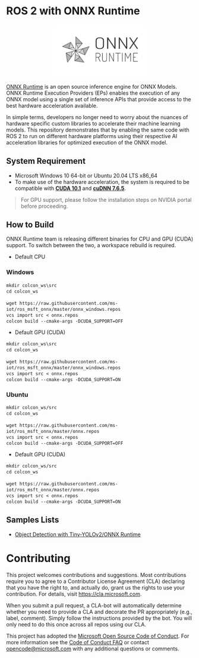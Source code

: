 # ROS 2 with ONNX Runtime

<p align="center"><img width="50%" src="docs/images/ONNX_Runtime_logo_dark.png" /></p>

[ONNX Runtime](https://github.com/microsoft/onnxruntime) is an open source inference engine for ONNX Models.
ONNX Runtime Execution Providers (EPs) enables the execution of any ONNX model using a single set of inference APIs that provide access to the best hardware acceleration available.

In simple terms, developers no longer need to worry about the nuances of hardware specific custom libraries to accelerate their machine learning models.
This repository demonstrates that by enabling the same code with ROS 2 to run on different hardware platforms using their respective AI acceleration libraries for optimized execution of the ONNX model.

## System Requirement

  * Microsoft Windows 10 64-bit or Ubuntu 20.04 LTS x86_64
  * To make use of the hardware acceleration, the system is required to be compatible with [**CUDA 10.1**](https://developer.nvidia.com/cuda-toolkit) and [**cuDNN 7.6.5**](https://developer.nvidia.com/cudnn).

> For GPU support, please follow the installation steps on NVIDIA portal before proceeding.

## How to Build

ONNX Runtime team is releasing different binaries for CPU and GPU (CUDA) support. To switch between the two, a workspace rebuild is required.

* Default CPU

### Windows

```Batchfile
mkdir colcon_ws\src
cd colcon_ws

wget https://raw.githubusercontent.com/ms-iot/ros_msft_onnx/master/onnx_windows.repos
vcs import src < onnx.repos
colcon build --cmake-args -DCUDA_SUPPORT=OFF
```

* Default GPU (CUDA)

```Batchfile
mkdir colcon_ws\src
cd colcon_ws

wget https://raw.githubusercontent.com/ms-iot/ros_msft_onnx/master/onnx_windows.repos
vcs import src < onnx.repos
colcon build --cmake-args -DCUDA_SUPPORT=ON
```

### Ubuntu

```Batchfile
mkdir colcon_ws/src
cd colcon_ws

wget https://raw.githubusercontent.com/ms-iot/ros_msft_onnx/master/onnx.repos
vcs import src < onnx.repos
colcon build --cmake-args -DCUDA_SUPPORT=OFF
```

* Default GPU (CUDA)

```Batchfile
mkdir colcon_ws/src
cd colcon_ws

wget https://raw.githubusercontent.com/ms-iot/ros_msft_onnx/master/onnx.repos
vcs import src < onnx.repos
colcon build --cmake-args -DCUDA_SUPPORT=ON
```

## Samples Lists

  * [Object Detection with Tiny-YOLOv2/ONNX Runtime](./onnx_object_detection/README.md)

# Contributing

This project welcomes contributions and suggestions.  Most contributions require you to agree to a
Contributor License Agreement (CLA) declaring that you have the right to, and actually do, grant us
the rights to use your contribution. For details, visit https://cla.microsoft.com.

When you submit a pull request, a CLA-bot will automatically determine whether you need to provide
a CLA and decorate the PR appropriately (e.g., label, comment). Simply follow the instructions
provided by the bot. You will only need to do this once across all repos using our CLA.

This project has adopted the [Microsoft Open Source Code of Conduct](https://opensource.microsoft.com/codeofconduct/).
For more information see the [Code of Conduct FAQ](https://opensource.microsoft.com/codeofconduct/faq/) or
contact [opencode@microsoft.com](mailto:opencode@microsoft.com) with any additional questions or comments.